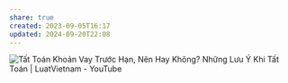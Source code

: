 ```yaml
---
share: true
created: 2023-09-05T16:17
updated: 2024-09-20T22:08
---
```

![Tất Toán Khoản Vay Trước Hạn, Nên Hay Không? Những Lưu Ý Khi Tất Toán | LuatVietnam - YouTube](https://youtu.be/KwZ54WHhJLY?si=x3St5bvr1T39HFyD)
